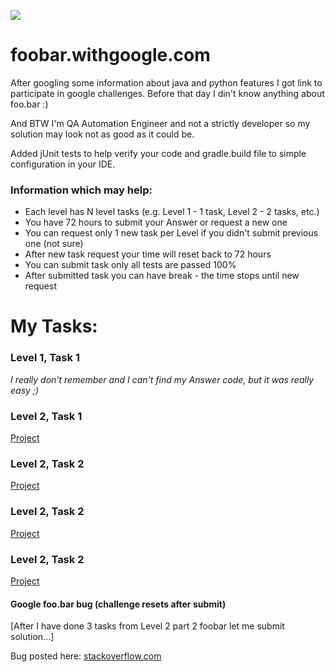 ![](https://github.com/kyxap/google.challenge/blob/master/img/foobarLogin.png)
 
# foobar.withgoogle.com

After googling some information about java and python features I got link to participate in google challenges. Before that day I din't know anything about foo.bar :) 

And BTW I'm QA Automation Engineer and not a strictly developer so my solution may look not as good as it could be.

Added jUnit tests to help verify your code and gradle.build file to simple configuration in your IDE.


### **Information which may help:**
* Each level has N level tasks (e.g. Level 1 - 1 task, Level 2 - 2 tasks, etc.)  
* You have 72 hours to submit your Answer or request a new one
* You can request only 1 new task per Level if you didn't submit previous one (not sure) 
* After new task request your time will reset back to 72 hours
* You can submit task only all tests are passed 100%
* After submitted task you can have break - the time stops until new request 

# My Tasks:

### Level 1, Task 1
_I really don't remember and I can't find my Answer code, but it was really easy ;)_
### Level 2, Task 1
[Project](https://github.com/kyxap/google.challenge/tree/master/challenges/level2_1_no_name)
### Level 2, Task 2
[Project](https://github.com/kyxap/google.challenge/tree/master/challenges/gearing_up_for_destruction)
### Level 2, Task 2
[Project](https://github.com/kyxap/google.challenge/tree/master/challenges/power_hungry) 
### Level 2, Task 2
[Project](https://github.com/kyxap/google.challenge/tree/master/challenges/lovely_lucky_lambs) 


#### Google foo.bar bug (challenge resets after submit)
[After I have done 3 tasks from Level 2 part 2 foobar let me submit solution...]

Bug posted here:
[stackoverflow.com](https://stackoverflow.com/questions/44252108/google-foobar-bug-chahallenge-resets-after-submit)
